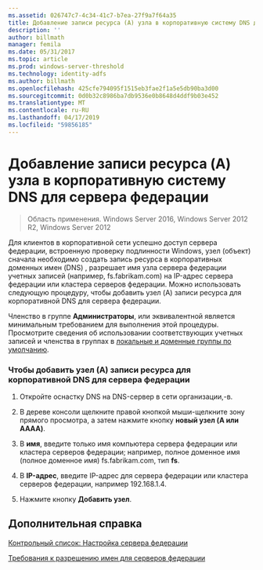 ```yaml
---
ms.assetid: 026747c7-4c34-41c7-b7ea-27f9a7f64a35
title: Добавление записи ресурса (A) узла в корпоративную систему DNS для сервера федерации
description: ''
author: billmath
manager: femila
ms.date: 05/31/2017
ms.topic: article
ms.prod: windows-server-threshold
ms.technology: identity-adfs
ms.author: billmath
ms.openlocfilehash: 425cfe794095f1515eb3fae2f1a5e5db90ba3d00
ms.sourcegitcommit: 0d0b32c8986ba7db9536e0b8648d4ddf9b03e452
ms.translationtype: MT
ms.contentlocale: ru-RU
ms.lasthandoff: 04/17/2019
ms.locfileid: "59856185"
---
```

# <a name="add-a-host-a-resource-record-to-corporate-dns-for-a-federation-server"></a>Добавление записи ресурса (A) узла в корпоративную систему DNS для сервера федерации

>Область применения. Windows Server 2016, Windows Server 2012 R2, Windows Server 2012


Для клиентов в корпоративной сети успешно доступ сервера федерации, встроенную проверку подлинности Windows, узел \(объект\) сначала необходимо создать запись ресурса в корпоративных доменных имен \(DNS\) , разрешает имя узла сервера федерации учетных записей \(например, fs.fabrikam.com\) на IP-адрес сервера федерации или кластера серверов федерации. Можно использовать следующую процедуру, чтобы добавить узел \(A\) записи ресурса для корпоративной DNS для сервера федерации.  
  
Членство в группе **Администраторы**, или эквивалентной является минимальным требованием для выполнения этой процедуры.  Просмотрите сведения об использовании соответствующих учетных записей и членства в группах в [локальные и доменные группы по умолчанию](https://go.microsoft.com/fwlink/?LinkId=83477).   
  
### <a name="to-add-a-host-a-resource-record-to-corporate-dns-for-a-federation-server"></a>Чтобы добавить узел \(A\) записи ресурса для корпоративной DNS для сервера федерации  
  
1.  Откройте оснастку DNS на DNS-сервер в сети организации,\-в.  
  
2.  В дереве консоли щелкните правой кнопкой мыши\-щелкните зону прямого просмотра, а затем нажмите кнопку **новый узел \(A или AAAA\)**.  
  
3.  В **имя**, введите только имя компьютера сервера федерации или кластера серверов федерации; например, полное доменное имя \(полное доменное имя\) fs.fabrikam.com, тип **fs**.  
  
4.  В **IP-адрес**, введите IP-адрес для сервера федерации или кластера серверов федерации, например 192.168.1.4.  
  
5.  Нажмите кнопку **Добавить узел**.  
  
## <a name="additional-references"></a>Дополнительная справка  
[Контрольный список: Настройка сервера федерации](Checklist--Setting-Up-a-Federation-Server.md)  
  
[Требования к разрешению имен для серверов федерации](https://technet.microsoft.com/library/dd807055.aspx)  
  

